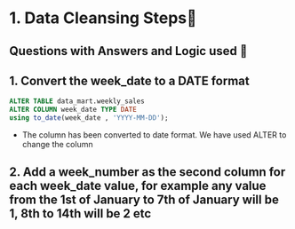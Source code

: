 # 1. Data Cleansing Steps🧹
## Questions with Answers and Logic used 📖
## 1. Convert the week_date to a DATE format
```sql
ALTER TABLE data_mart.weekly_sales 
ALTER COLUMN week_date TYPE DATE
using to_date(week_date , 'YYYY-MM-DD');
```
- The column has been converted to date format. We have used ALTER to change the column
## 2. Add a week_number as the second column for each week_date value, for example any value from the 1st of January to 7th of January will be 1, 8th to 14th will be 2 etc
```sql
